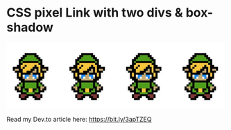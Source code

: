 # CSS pixel Link with two divs & box-shadow


![hero](./hero.jpeg)

Read my Dev.to article here: https://bit.ly/3apTZEQ
